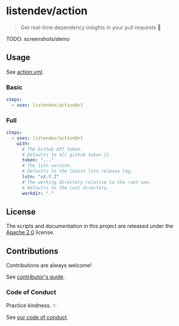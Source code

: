 # listendev/action

> Get real-time dependency insights in your pull requests 🐬

TODO: screenshots/demo

## Usage

See [action.yml](action.yml).

### Basic

```yaml
steps:
  - uses: listendev/action@v1
```

### Full

```yaml
steps:
  - uses: listendev/action@v1
    with:
      # The Github API token.
      # Defaults to ${{ github.token }}
      token: "..."
      # The lstn version.
      # Defaults to the latest lstn release tag.
      lstn: "vX.Y.Z"
      # The working directory relative to the root one.
      # Defaults to the root directory.
      workdir: "."
```

## License

The scripts and documentation in this project are released under the [Apache 2.0](LICENSE) license.

## Contributions

Contributions are always welcome!

See [contributor's guide](.github/CONTRIBUTING.md).

### Code of Conduct

Practice kindness. ✨

See [our code of conduct](https://github.com/listendev/.github/blob/main/CODE_OF_CONDUCT.md).
